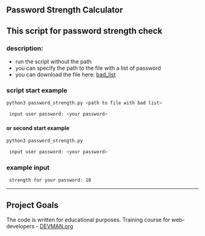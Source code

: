 ## Password Strength Calculator

 This script for password strength check
---

### description:
+ run the script without the path
+ you can specify the path to the file with a list of password
+ you can download the file here: [bad_list](https://github.com/nergilz/5_lang_frequency/password.lst) 

### script start example
```bash
python3 password_strength.py <path to file with bad list>

 input user password: <your password>
```

#### or second start example
```bash
python3 password_strength.py

 input user password: <your password>
```

### example input
```bash
 strength for your password: 10
```

---
## Project Goals

The code is written for educational purposes. Training course for web-developers - [DEVMAN.org](https://devman.org)

